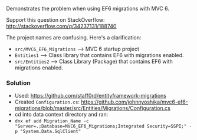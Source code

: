 Demonstrates the problem when using EF6 migrations with MVC 6.

Support this question on StackOverflow: http://stackoverflow.com/q/34237131/188740

The project names are confusing.  Here's a clarification:

* `src/MVC6_EF6_Migrations` --> MVC 6 startup project
* `Entities1` --> Class library that contains EF6 with migrations enabled.
* `src/Entities2` --> Class Library (Package) that contains EF6 with migrations enabled.

### Solution

* Used: https://github.com/staff0rd/entityframework-migrations
* Created `Configuration.cs`: https://github.com/johnnyoshika/mvc6-ef6-migrations/blob/master/src/Entities/Migrations/Configuration.cs
* cd into data context directory and ran:
* `dnx ef add Migration_Name -c "Server=.;Database=MVC6_EF6_Migrations;Integrated Security=SSPI;" -p "System.Data.SqlClient"`

 
